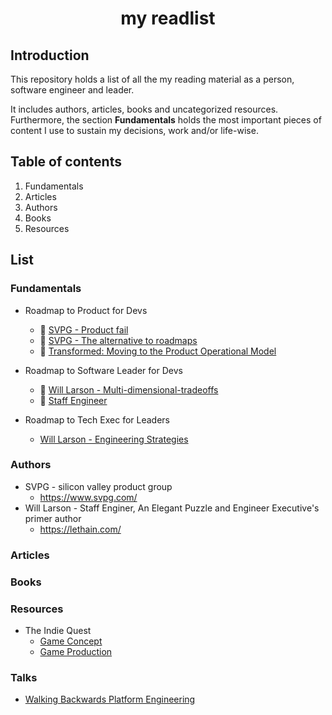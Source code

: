 <center><h1> my readlist </h1></center>

## Introduction

This repository holds a list of all the my reading material as a person, software engineer and leader.

It includes authors, articles, books and uncategorized resources. Furthermore, the section **Fundamentals** holds the most important pieces of content I use to sustain my decisions, work and/or life-wise.

## Table of contents

1. Fundamentals
2. Articles
3. Authors
4. Books
5. Resources

## List

### Fundamentals

* Roadmap to Product for Devs 
  * 📝 [SVPG - Product fail](https://www.svpg.com/product-fail/)
  * 📝 [SVPG - The alternative to roadmaps](https://www.svpg.com/the-alternative-to-roadmaps/)
  * 📕 [Transformed: Moving to the Product Operational Model](https://www.svpg.com/books/transformed-moving-to-the-product-operating-model/)

* Roadmap to Software Leader for Devs
  * 📝 [Will Larson - Multi-dimensional-tradeoffs](https://lethain.com/multi-dimensional-tradeoffs/)
  * 📕 [Staff Engineer](https://staffeng.com/book)

* Roadmap to Tech Exec for Leaders
  * [Will Larson - Engineering Strategies](https://lethain.com/eng-strategies/)

### Authors

* SVPG - silicon valley product group
  * https://www.svpg.com/
* Will Larson - Staff Enginer, An Elegant Puzzle and Engineer Executive's primer author 
  * https://lethain.com/

### Articles

### Books

### Resources

- The Indie Quest
  - [Game Concept](https://docs.google.com/document/d/1Km2dgPa-SyCDb1fNLLxgBp7ESjbJ8UBUaOWez3qpABs/edit)
  - [Game Production](https://docs.google.com/document/d/11vMcJcmLGJL0ioHoV62XDJIWQ5Y-s8MB2CFRSLFfLrE/edit)


### Talks

- [Walking Backwards Platform Engineering](https://2023.platformcon.com/talks/working-backwards-to-drive-platform-adoption)


<!-- 
> [!NOTE]
> Useful information that users should know, even when skimming content.

Here is a simple footnote[^1].

A footnote can also have multiple lines[^2].

[^1]: My reference.
[^2]: To add line breaks within a footnote, prefix new lines with 2 spaces.
  This is a second line.
-->